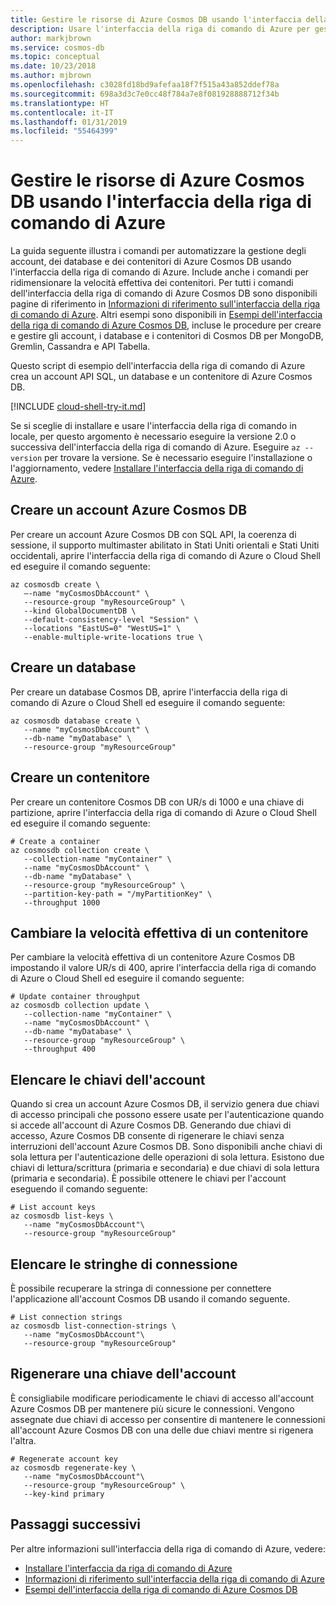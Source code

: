 ```yaml
---
title: Gestire le risorse di Azure Cosmos DB usando l'interfaccia della riga di comando di Azure
description: Usare l'interfaccia della riga di comando di Azure per gestire l'account, il database e i contenitori di Azure Cosmos DB.
author: markjbrown
ms.service: cosmos-db
ms.topic: conceptual
ms.date: 10/23/2018
ms.author: mjbrown
ms.openlocfilehash: c3028fd18bd9afefaa18f7f515a43a852ddef78a
ms.sourcegitcommit: 698a3d3c7e0cc48f784a7e8f081928888712f34b
ms.translationtype: HT
ms.contentlocale: it-IT
ms.lasthandoff: 01/31/2019
ms.locfileid: "55464399"
---
```

# <a name="manage-azure-cosmos-resources-using-azure-cli"></a>Gestire le risorse di Azure Cosmos DB usando l'interfaccia della riga di comando di Azure

La guida seguente illustra i comandi per automatizzare la gestione degli account, dei database e dei contenitori di Azure Cosmos DB usando l'interfaccia della riga di comando di Azure. Include anche i comandi per ridimensionare la velocità effettiva dei contenitori. Per tutti i comandi dell'interfaccia della riga di comando di Azure Cosmos DB sono disponibili pagine di riferimento in [Informazioni di riferimento sull'interfaccia della riga di comando di Azure](https://docs.microsoft.com/cli/azure/cosmosdb). Altri esempi sono disponibili in [Esempi dell'interfaccia della riga di comando di Azure Cosmos DB](cli-samples.md), incluse le procedure per creare e gestire gli account, i database e i contenitori di Cosmos DB per MongoDB, Gremlin, Cassandra e API Tabella.

Questo script di esempio dell'interfaccia della riga di comando di Azure crea un account API SQL, un database e un contenitore di Azure Cosmos DB.  

[!INCLUDE [cloud-shell-try-it.md](../../includes/cloud-shell-try-it.md)]

Se si sceglie di installare e usare l'interfaccia della riga di comando in locale, per questo argomento è necessario eseguire la versione 2.0 o successiva dell'interfaccia della riga di comando di Azure. Eseguire `az --version` per trovare la versione. Se è necessario eseguire l'installazione o l'aggiornamento, vedere [Installare l'interfaccia della riga di comando di Azure](/cli/azure/install-azure-cli).

## <a name="create-an-azure-cosmos-db-account"></a>Creare un account Azure Cosmos DB

Per creare un account Azure Cosmos DB con SQL API, la coerenza di sessione, il supporto multimaster abilitato in Stati Uniti orientali e Stati Uniti occidentali, aprire l'interfaccia della riga di comando di Azure o Cloud Shell ed eseguire il comando seguente:

```azurecli-interactive
az cosmosdb create \
   –-name "myCosmosDbAccount" \
   --resource-group "myResourceGroup" \
   --kind GlobalDocumentDB \
   --default-consistency-level "Session" \
   --locations "EastUS=0" "WestUS=1" \
   --enable-multiple-write-locations true \
```

## <a name="create-a-database"></a>Creare un database

Per creare un database Cosmos DB, aprire l'interfaccia della riga di comando di Azure o Cloud Shell ed eseguire il comando seguente:

```azurecli-interactive
az cosmosdb database create \
   --name "myCosmosDbAccount" \
   --db-name "myDatabase" \
   --resource-group "myResourceGroup"
```

## <a name="create-a-container"></a>Creare un contenitore

Per creare un contenitore Cosmos DB con UR/s di 1000 e una chiave di partizione, aprire l'interfaccia della riga di comando di Azure o Cloud Shell ed eseguire il comando seguente:

```azurecli-interactive
# Create a container
az cosmosdb collection create \
   --collection-name "myContainer" \
   --name "myCosmosDbAccount" \
   --db-name "myDatabase" \
   --resource-group "myResourceGroup" \
   --partition-key-path = "/myPartitionKey" \
   --throughput 1000
```

## <a name="change-the-throughput-of-a-container"></a>Cambiare la velocità effettiva di un contenitore

Per cambiare la velocità effettiva di un contenitore Azure Cosmos DB impostando il valore UR/s di 400, aprire l'interfaccia della riga di comando di Azure o Cloud Shell ed eseguire il comando seguente:

```azurecli-interactive
# Update container throughput
az cosmosdb collection update \
   --collection-name "myContainer" \
   --name "myCosmosDbAccount" \
   --db-name "myDatabase" \
   --resource-group "myResourceGroup" \
   --throughput 400
```

## <a name="list-account-keys"></a>Elencare le chiavi dell'account

Quando si crea un account Azure Cosmos DB, il servizio genera due chiavi di accesso principali che possono essere usate per l'autenticazione quando si accede all'account di Azure Cosmos DB. Generando due chiavi di accesso, Azure Cosmos DB consente di rigenerare le chiavi senza interruzioni dell'account Azure Cosmos DB. Sono disponibili anche chiavi di sola lettura per l'autenticazione delle operazioni di sola lettura. Esistono due chiavi di lettura/scrittura (primaria e secondaria) e due chiavi di sola lettura (primaria e secondaria). È possibile ottenere le chiavi per l'account eseguendo il comando seguente:

```azurecli-interactive
# List account keys
az cosmosdb list-keys \
   --name "myCosmosDbAccount"\
   --resource-group "myResourceGroup"
```

## <a name="list-connection-strings"></a>Elencare le stringhe di connessione

È possibile recuperare la stringa di connessione per connettere l'applicazione all'account Cosmos DB usando il comando seguente.

```azurecli-interactive
# List connection strings
az cosmosdb list-connection-strings \
   --name "myCosmosDbAccount"\
   --resource-group "myResourceGroup"
```

## <a name="regenerate-account-key"></a>Rigenerare una chiave dell'account

È consigliabile modificare periodicamente le chiavi di accesso all'account Azure Cosmos DB per mantenere più sicure le connessioni. Vengono assegnate due chiavi di accesso per consentire di mantenere le connessioni all'account Azure Cosmos DB con una delle due chiavi mentre si rigenera l'altra.

```azurecli-interactive
# Regenerate account key
az cosmosdb regenerate-key \
   --name "myCosmosDbAccount"\
   --resource-group "myResourceGroup" \
   --key-kind primary
```

## <a name="next-steps"></a>Passaggi successivi

Per altre informazioni sull'interfaccia della riga di comando di Azure, vedere:

- [Installare l'interfaccia da riga di comando di Azure](/cli/azure/install-azure-cli)
- [Informazioni di riferimento sull'interfaccia della riga di comando di Azure](https://docs.microsoft.com/cli/azure/cosmosdb)
- [Esempi dell'interfaccia della riga di comando di Azure Cosmos DB](cli-samples.md)
